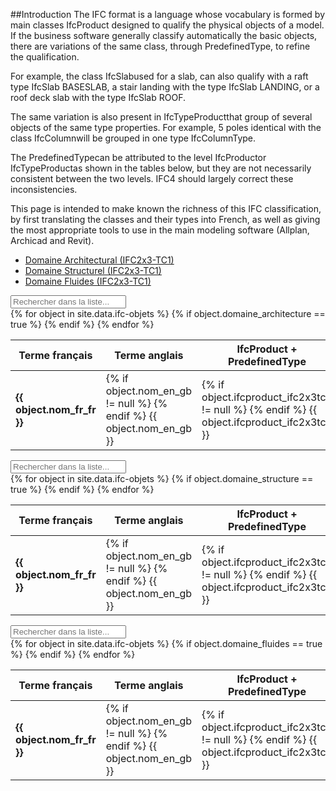 ---
---


##Introduction
The IFC format is a language whose vocabulary is formed by main classes IfcProduct designed to qualify the physical objects of a model. If the business software generally classify automatically the basic objects, there are variations of the same class, through PredefinedType, to refine the qualification.

For example, the class IfcSlabused for a slab, can also qualify with a raft type IfcSlab BASESLAB, a stair landing with the type IfcSlab LANDING, or a roof deck slab with the type IfcSlab ROOF.

The same variation is also present in IfcTypeProductthat group of several objects of the same type properties. For example, 5 poles identical with the class IfcColumnwill be grouped in one type IfcColumnType.

The PredefinedTypecan be attributed to the level IfcProductor IfcTypeProductas shown in the tables below, but they are not necessarily consistent between the two levels. IFC4 should largely correct these inconsistencies.

This page is intended to make known the richness of this IFC classification, by first translating the classes and their types into French, as well as giving the most appropriate tools to use in the main modeling software (Allplan, Archicad and Revit).

<ul class="nav nav-tabs" id="myTab" role="tablist">
  <li class="nav-item">
    <a class="nav-link active" data-toggle="tab" href="#domaine_architectural" role="tab" aria-controls="domaine_architectural" rel="nofollow">Domaine Architectural (IFC2x3-TC1)</a>
  </li>
  <li class="nav-item">
    <a class="nav-link" data-toggle="tab" href="#domaine_structurel" role="tab" aria-controls="domaine_structurel" rel="nofollow">Domaine Structurel (IFC2x3-TC1)</a>
  </li>
  <li class="nav-item">
    <a class="nav-link" data-toggle="tab" href="#domaine_fluides" role="tab" aria-controls="domaine_fluides" rel="nofollow">Domaine Fluides (IFC2x3-TC1)</a>
  </li>
</ul>

<div class="tab-content">
  <div class="tab-pane active" id="domaine_architectural" role="tabpanel">
    <div id="table-domaine-architectural" class="table-responsive">
      <table class="table table-sm table-hover">
        <div class="form-group">
          <div class="input-group">
            <div class="input-group-addon"><i class="fa fa-search"></i></div>
            <input class="search fuzzy-search form-control" id="test" placeholder="Rechercher dans la liste..." />
          </div>
        </div>
        <thead>
          <tr>
            <th>Terme français</th>
            <th>Terme anglais</th>
            <th>IfcProduct + PredefinedType</th>
            <th>IfcTypeProduct + PredefinedType</th>
            <th>Outil Allplan</th>
            <th>Outil Archicad</th>
            <th>Outil Revit</th>
          </tr>
        </thead>
        <tbody class="list">
          {% for object in site.data.ifc-objets %}
            {% if object.domaine_architecture == true %}
            <tr>
              <td class="fr_fr"><b>{{ object.nom_fr_fr }}</b></td>
              <td class="en_gb">
                {% if object.nom_en_gb != null %}
                  <a href="https://www.google.fr/search?q={{ object.nom_en_gb | downcase }}" target="_blank" data-proofer-ignore><i class="fa fa-search"></i></a>
                  <a href="https://translate.google.com/#en/fr/{{ object.nom_en_gb | downcase }}" target="_blank" data-proofer-ignore><i class="fa fa-globe"></i></a>
                {% endif %}
                {{ object.nom_en_gb }}
              </td>
              <td class="ifcproduct">
                {% if object.ifcproduct_ifc2x3tc1 != null %}
                  <a href="https://www.google.fr/search?q={{ object.ifcproduct_ifc2x3tc1 | downcase }}" target="_blank"><i class="fa fa-search" data-proofer-ignore></i></a>
                {% endif %}
                {{ object.ifcproduct_ifc2x3tc1 }}
              </td>
              <td class="ifctypeproduct">
                {% if object.ifctypeproduct_ifc2x3tc1 != null %}
                  <a href="https://www.google.fr/search?q={{ object.ifctypeproduct_ifc2x3tc1 | downcase }}" target="_blank" data-proofer-ignore><i class="fa fa-search"></i></a>
                {% endif %}
                {{ object.ifctypeproduct_ifc2x3tc1 }}
              </td>
              <td class="outil_allplan">{{ object.allplan }}</td>
              <td class="outil_archicad">{{ object.archicad }}</td>
              <td class="outil_revit">{{ object.revit }}</td>
            </tr>
            {% endif %}
          {% endfor %}
        </tbody>
      </table>
    </div>
  </div>
  <div class="tab-pane" id="domaine_structurel" role="tabpanel">
    <div id="table-domaine-structurel" class="table-responsive">
      <table class="table table-sm table-hover">
        <div class="form-group">
          <div class="input-group">
            <div class="input-group-addon"><i class="fa fa-search"></i></div>
            <input class="search fuzzy-search form-control" id="test" placeholder="Rechercher dans la liste..." />
          </div>
        </div>
        <thead>
          <tr>
            <th>Terme français</th>
            <th>Terme anglais</th>
            <th>IfcProduct + PredefinedType</th>
            <th>IfcTypeProduct + PredefinedType</th>
            <th>Outil Allplan</th>
            <th>Outil Archicad</th>
            <th>Outil Revit</th>
          </tr>
        </thead>
        <tbody class="list">
          {% for object in site.data.ifc-objets %}
            {% if object.domaine_structure == true %}
            <tr>
              <td class="fr_fr"><b>{{ object.nom_fr_fr }}</b></td>
              <td class="en_gb">
                {% if object.nom_en_gb != null %}
                  <a href="https://www.google.fr/search?q={{ object.nom_en_gb | downcase }}" target="_blank" data-proofer-ignore><i class="fa fa-search"></i></a>
                  <a href="https://translate.google.com/#en/fr/{{ object.nom_en_gb | downcase }}" target="_blank" data-proofer-ignore><i class="fa fa-globe"></i></a>
                {% endif %}
                {{ object.nom_en_gb }}
              </td>
              <td class="ifcproduct">
                {% if object.ifcproduct_ifc2x3tc1 != null %}
                  <a href="https://www.google.fr/search?q={{ object.ifcproduct_ifc2x3tc1 | downcase }}" target="_blank" data-proofer-ignore><i class="fa fa-search"></i></a>
                {% endif %}
                {{ object.ifcproduct_ifc2x3tc1 }}
              </td>
              <td class="ifctypeproduct">
                {% if object.ifctypeproduct_ifc2x3tc1 != null %}
                  <a href="https://www.google.fr/search?q={{ object.ifctypeproduct_ifc2x3tc1 | downcase }}" target="_blank" data-proofer-ignore><i class="fa fa-search"></i></a>
                {% endif %}
                {{ object.ifctypeproduct_ifc2x3tc1 }}
              </td>
              <td class="outil_allplan">{{ object.allplan }}</td>
              <td class="outil_archicad">{{ object.archicad }}</td>
              <td class="outil_revit">{{ object.revit }}</td>
            </tr>
            {% endif %}
          {% endfor %}
        </tbody>
      </table>
    </div>
  </div>
  <div class="tab-pane" id="domaine_fluides" role="tabpanel">
    <div id="table-domaine-fluides" class="table-responsive">
      <table class="table table-sm table-hover">
        <div class="form-group">
          <div class="input-group">
            <div class="input-group-addon"><i class="fa fa-search"></i></div>
            <input class="search fuzzy-search form-control" id="test" placeholder="Rechercher dans la liste..." />
          </div>
        </div>
        <thead>
          <tr>
            <th>Terme français</th>
            <th>Terme anglais</th>
            <th>IfcProduct + PredefinedType</th>
            <th>IfcTypeProduct + PredefinedType</th>
            <th>Outil Allplan</th>
            <th>Outil Archicad</th>
            <th>Outil Revit</th>
          </tr>
        </thead>
        <tbody class="list">
          {% for object in site.data.ifc-objets %}
            {% if object.domaine_fluides == true %}
            <tr>
              <td class="fr_fr"><b>{{ object.nom_fr_fr }}</b></td>
              <td class="en_gb">
                {% if object.nom_en_gb != null %}
                  <a href="https://www.google.fr/search?q={{ object.nom_en_gb | downcase }}" target="_blank" data-proofer-ignore><i class="fa fa-search"></i></a>
                  <a href="https://translate.google.com/#en/fr/{{ object.nom_en_gb | downcase }}" target="_blank" data-proofer-ignore><i class="fa fa-globe"></i></a>
                {% endif %}
                {{ object.nom_en_gb }}
              </td>
              <td class="ifcproduct">
                {% if object.ifcproduct_ifc2x3tc1 != null %}
                  <a href="https://www.google.fr/search?q={{ object.ifcproduct_ifc2x3tc1 | downcase }}" target="_blank" data-proofer-ignore><i class="fa fa-search"></i></a>
                {% endif %}
                {{ object.ifcproduct_ifc2x3tc1 }}
              </td>
              <td class="ifctypeproduct">
                {% if object.ifctypeproduct_ifc2x3tc1 != null %}
                  <a href="https://www.google.fr/search?q={{ object.ifctypeproduct_ifc2x3tc1 | downcase }}" target="_blank" data-proofer-ignore><i class="fa fa-search"></i></a>
                {% endif %}
                {{ object.ifctypeproduct_ifc2x3tc1 }}
              </td>
              <td class="outil_allplan">{{ object.allplan }}</td>
              <td class="outil_archicad">{{ object.archicad }}</td>
              <td class="outil_revit">{{ object.revit }}</td>
            </tr>
            {% endif %}
          {% endfor %}
        </tbody>
      </table>
    </div>
  </div>
</div>
